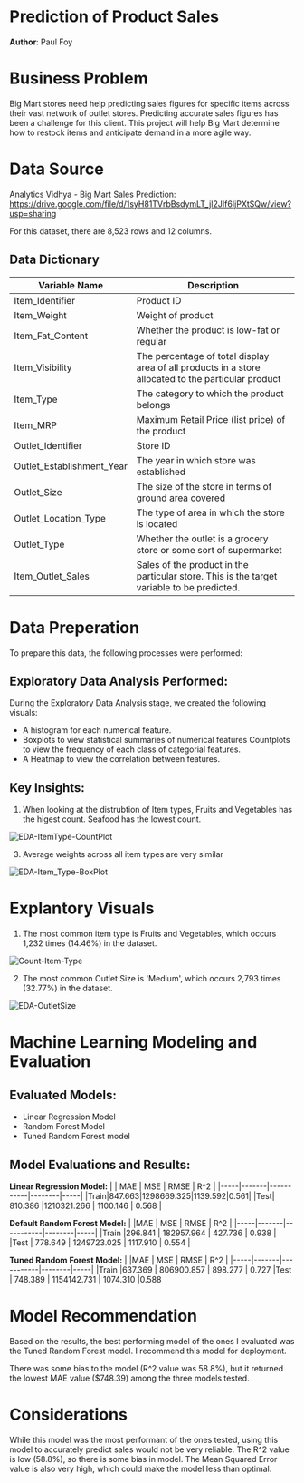 # Prediction of Product Sales
**Author**: Paul Foy

# Business Problem
Big Mart stores need help predicting sales figures for specific items across their vast network of outlet stores. Predicting accurate sales figures has been a challenge for this client. This project will help Big Mart determine how to restock items and anticipate demand in a more agile way. 

# Data Source
Analytics Vidhya - Big Mart Sales Prediction: https://drive.google.com/file/d/1syH81TVrbBsdymLT_jl2JIf6IjPXtSQw/view?usp=sharing

For this dataset, there are 8,523 rows and 12 columns.

## Data Dictionary
| Variable Name | Description |
|---------------|-------------|
| Item_Identifier |	Product ID|
| Item_Weight |	Weight of product |
| Item_Fat_Content |	Whether the product is low-fat or regular |
| Item_Visibility |	The percentage of total display area of all products in a store allocated to the particular product |
|Item_Type |	The category to which the product belongs |
| Item_MRP | Maximum Retail Price (list price) of the product |
| Outlet_Identifier	| Store ID |
| Outlet_Establishment_Year |	The year in which store was established |
| Outlet_Size |	The size of the store in terms of ground area covered |
| Outlet_Location_Type | The type of area in which the store is located |
| Outlet_Type |	Whether the outlet is a grocery store or some sort of supermarket |
| Item_Outlet_Sales |	Sales of the product in the particular store. This is the target variable to be predicted. |

# Data Preperation
To prepare this data, the following processes were performed:

## Exploratory Data Analysis Performed:
During the Exploratory Data Analysis stage, we created the following visuals:
- A histogram for each numerical feature.
- Boxplots to view statistical summaries of numerical features
  Countplots to view the frequency of each class of categorial features.
- A Heatmap to view the correlation between features.
  
## Key Insights:
1. When looking at the distrubtion of Item types, Fruits and Vegetables has the higest count. Seafood has the lowest count.
   
![EDA-ItemType-CountPlot](https://github.com/paulf35/cd-ds-productsalespredictions/assets/133720473/7b16e80b-9923-4454-b695-d5cecd8049a0)

3. Average weights across all item types are very similar
   
![EDA-Item_Type-BoxPlot](https://github.com/paulf35/cd-ds-productsalespredictions/assets/133720473/14c7cc8c-21f2-4b7a-91c3-1be9a5c900f7)

# Explantory Visuals

1. The most common item type is Fruits and Vegetables, which occurs 1,232 times (14.46%) in the dataset. 

![Count-Item-Type](https://github.com/paulf35/cd-ds-productsalespredictions/assets/133720473/d5f55c33-265a-4e81-bcdf-4c5b099d7800)

2. The most common Outlet Size is 'Medium', which occurs 2,793 times (32.77%) in the dataset. 

![EDA-OutletSize](https://github.com/paulf35/cd-ds-productsalespredictions/assets/133720473/1d60482e-7533-46c3-8b9d-e76b30298d6d)

# Machine Learning Modeling and Evaluation

## Evaluated Models:
- Linear Regression Model
- Random Forest Model
- Tuned Random Forest model

## Model Evaluations and Results:
**Linear Regression Model:**
|     | MAE  | MSE | RMSE | R^2 |
|-----|-------|-----------|--------|-----|
|Train|847.663|1298669.325|1139.592|0.561|
|Test| 810.386 |1210321.266 | 1100.146 | 0.568 |

**Default Random Forest Model:**
|	    |MAE    |	MSE	      | RMSE   |	R^2 |
|-----|-------|-----------|--------|-----|
|Train |296.841 |	182957.964 |	427.736 |	0.938 |
|Test |	778.649 |	1249723.025 |	1117.910 |	0.554 |

**Tuned Random Forest Model:**
|	    |MAE    |	MSE	      | RMSE   |	R^2 |
|-----|-------|-----------|--------|-----|
|Train |637.369	| 806900.857 | 898.277 | 0.727
|Test |	748.389 |	1154142.731 |	1074.310 |0.588

# Model Recommendation

Based on the results, the best performing model of the ones I evaluated was the Tuned Random Forest model. I recommend this model for deployment. 

There was some bias to the model (R^2 value was 58.8%), but it returned the lowest MAE value ($748.39) among the three models tested. 

# Considerations
While this model was the most performant of the ones tested, using this model to accurately predict sales would not be very reliable. The R^2 value is low (58.8%), so there is some bias in model. The Mean Squared Error value is also very high, which could make the model less than optimal. 
